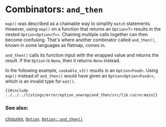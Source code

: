 # Combinators: `and_then`

`map()` was described as a chainable way to simplify `match` statements.
However, using `map()` on a function that returns an `Option<T>` results
in the nested `Option<Option<T>>`. Chaining multiple calls together can
then become confusing. That's where another combinator called `and_then()`,
known in some languages as flatmap, comes in.

`and_then()` calls its function input with the wrapped value and returns the result. If the `Option` is `None`, then it returns `None` instead.

In the following example, `cookable_v3()` results in an `Option<Food>`.
Using `map()` instead of `and_then()` would have given an
`Option<Option<Food>>`, which is an invalid type for `eat()`.

```cairo,editable
{{#include ../../../listings/error/option_unwrap/and_then/src/lib.cairo:main}}
```

### See also:

[closures][closures], [`Option`][option], [`Option::and_then()`][and_then]

[closures]: ../../fn/closures.md
[option]: https://docs.swmansion.com/scarb/corelib/core-option-Option.html#option
[and_then]: https://docs.swmansion.com/scarb/corelib/core-option-OptionTrait.html#and_then
